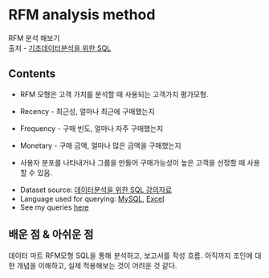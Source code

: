 

# RFM analysis method
RFM 분석 해보기
<br>
출처 - [기초데이터분석을 위한 SQL](https://www.boostcourse.org/ds102/lecture/373475?isDesc=false)

## Contents
- RFM 모형은 고객 가치를 분석할 때 사용되는 고객가치 평가모형.

- Recency - 최근성, 얼마나 최근에 구매했는지

- Frequency - 구매 빈도, 얼마나 자주 구매했는지

- Monetary - 구매 금액, 얼마나 많은 금액을 구매했는지

- 사용자 분포를 나타내거나 그룹을 만들어 구매가능성이 높은 고객을 선정할 때 사용할 수 있음.
* Dataset source: [데이터분석을 위한 SQL 강의자료](https://www.boostcourse.org/ds102/lecture/373475?isDesc=false)
* Language used for querying: [MySQL](https://www.mysql.com/), [Excel](https://www.microsoft.com/ko-kr/microsoft-365/excel)
* See my queries [here](https://github.com/gyoungseok/SQL/blob/main/3.RFM_analysis/RFM_analysis.sql)

## 배운 점 & 아쉬운 점
<p align="justify">
데이터 마트
RFM모형
SQL을 통해 분석하고, 보고서를 작성 흐름.
아직까지 조인에 대한 개념을 이해하고, 실제 적용해보는 것이 어려운 것 같다.
</p>
